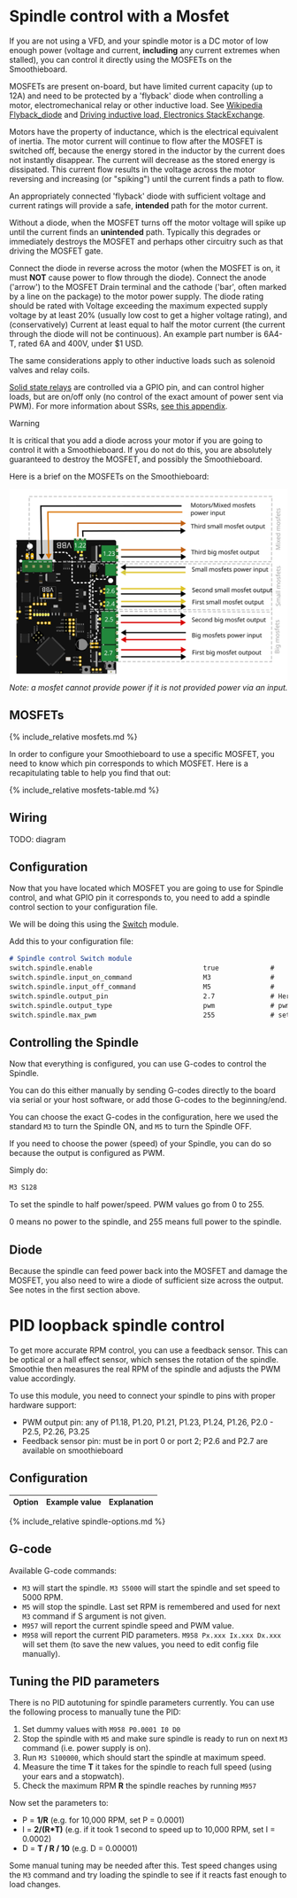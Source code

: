
# Spindle control with a Mosfet

If you are not using a VFD, and your spindle motor is a DC motor of low enough power (voltage and current, **including** any current extremes when stalled), you can control it directly using the MOSFETs on the Smoothieboard.

MOSFETs are present on-board, but have limited current capacity (up to 12A) and need to be protected by a 'flyback' diode when controlling a motor, electromechanical relay or other inductive load. See [Wikipedia Flyback_diode](https://en.wikipedia.org/wiki/Flyback_diode) and [Driving inductive load, Electronics StackExchange](https://electronics.stackexchange.com/questions/358210/driving-inductive-load-from-ic-with-mosfet).

Motors have the property of inductance, which is the electrical equivalent of inertia. The motor current will continue to flow after the MOSFET is switched off, because the energy stored in the inductor by the current does not instantly disappear. The current will decrease as the stored energy is dissipated. This current flow results in the voltage across the motor reversing and increasing (or "spiking") until the current finds a path to flow.

An appropriately connected 'flyback' diode with sufficient voltage and current ratings will provide a safe, **intended** path for the motor current.

Without a diode, when the MOSFET turns off the motor voltage will spike up until the current finds an **unintended** path. Typically this degrades or immediately destroys the MOSFET and perhaps other circuitry such as that driving the MOSFET gate.

Connect the diode in reverse across the motor (when the MOSFET is on, it must **NOT** cause power to flow through the diode). Connect the anode ('arrow') to the MOSFET Drain terminal and the cathode ('bar', often marked by a line on the package) to the motor power supply. The diode rating should be rated with Voltage exceeding the maximum expected supply voltage by at least 20% (usually low cost to get a higher voltage rating), and (conservatively) Current at least equal to half the motor current (the current through the diode will not be continuous). An example part number is 6A4-T, rated 6A and 400V, under $1 USD.

The same considerations apply to other inductive loads such as solenoid valves and relay coils.

[Solid state relays](general-appendixes.md#solidstaterelay) are controlled via a GPIO pin, and can control higher loads, but are on/off only (no control of the exact amount of power sent via PWM). For more information about SSRs, [see this appendix](general-appendixes.md#solidstaterelay).

> [!WARNING]
> It is critical that you add a diode across your motor if you are going to control it with a Smoothieboard. If you do not do this, you are absolutely guaranteed to destroy the MOSFET, and possibly the Smoothieboard.

Here is a brief on the MOSFETs on the Smoothieboard:

![Mosfet power input and outputs](images/mosfet-input-output.svg)
*Note: a mosfet cannot provide power if it is not provided power via an input.*

## MOSFETs

{% include_relative mosfets.md %}

In order to configure your Smoothieboard to use a specific MOSFET, you need to know which pin corresponds to which MOSFET. Here is a recapitulating table to help you find that out:

{% include_relative mosfets-table.md %}

## Wiring

TODO: diagram

## Configuration

Now that you have located which MOSFET you are going to use for Spindle control, and what GPIO pin it corresponds to, you need to add a spindle control section to your configuration file.

We will be doing this using the [Switch](switch) module.

Add this to your configuration file:

```markdown
# Spindle control Switch module
switch.spindle.enable                            true             #
switch.spindle.input_on_command                  M3               #
switch.spindle.input_off_command                 M5               #
switch.spindle.output_pin                        2.7              # Here we are using the first big MOSFET
switch.spindle.output_type                       pwm              # pwm output settable with S parameter in the input_on_command
switch.spindle.max_pwm                           255              # set max pwm for the pin default is 255
```

## Controlling the Spindle

Now that everything is configured, you can use G-codes to control the Spindle.

You can do this either manually by sending G-codes directly to the board via serial or your host software, or add those G-codes to the beginning/end.

You can choose the exact G-codes in the configuration, here we used the standard `M3` to turn the Spindle ON, and `M5` to turn the Spindle OFF.

If you need to choose the power (speed) of your Spindle, you can do so because the output is configured as PWM.

Simply do:

```markdown
M3 S128
```

To set the spindle to half power/speed. PWM values go from 0 to 255.

0 means no power to the spindle, and 255 means full power to the spindle.

## Diode

Because the spindle can feed power back into the MOSFET and damage the MOSFET, you also need to wire a diode of sufficient size across the output. See notes in the first section above.

# PID loopback spindle control

To get more accurate RPM control, you can use a feedback sensor. This can be optical or a hall effect sensor, which senses the rotation of the spindle. Smoothie then measures the real RPM of the spindle and adjusts the PWM value accordingly.

To use this module, you need to connect your spindle to pins with proper hardware support:
* PWM output pin: any of P1.18, P1.20, P1.21, P1.23, P1.24, P1.26, P2.0 - P2.5, P2.26, P3.25
* Feedback sensor pin: must be in port 0 or port 2; P2.6 and P2.7 are available on smoothieboard

## Configuration

| Option | Example value | Explanation |
| ------ | ------------- | ----------- |
{% include_relative spindle-options.md %}

## G-code

Available G-code commands:
* `M3` will start the spindle. `M3 S5000` will start the spindle and set speed to 5000 RPM.
* `M5` will stop the spindle. Last set RPM is remembered and used for next `M3` command if S argument is not given.
* `M957` will report the current spindle speed and PWM value.
* `M958` will report the current PID parameters. `M958 Px.xxx Ix.xxx Dx.xxx` will set them (to save the new values, you need to edit config file manually).

## Tuning the PID parameters

There is no PID autotuning for spindle parameters currently. You can use the following process to manually tune the PID:

1. Set dummy values with `M958 P0.0001 I0 D0`
2. Stop the spindle with `M5` and make sure spindle is ready to run on next `M3` command (i.e. power supply is on).
3. Run `M3 S100000`, which should start the spindle at maximum speed.
4. Measure the time **T** it takes for the spindle to reach full speed (using your ears and a stopwatch).
5. Check the maximum RPM **R** the spindle reaches by running `M957`

Now set the parameters to:
* P = **1/R** (e.g. for 10,000 RPM, set P = 0.0001)
* I = **2/(R*T)** (e.g. if it took 1 second to speed up to 10,000 RPM, set I = 0.0002)
* D = **T / R / 10** (e.g. D = 0.00001)

Some manual tuning may be needed after this. Test speed changes using the `M3` command and try loading the spindle to see if it reacts fast enough to load changes.
